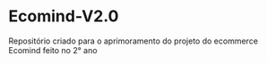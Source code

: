 # Ecomind-V2.0
 Repositório criado para o aprimoramento do projeto do ecommerce Ecomind feito no 2° ano
